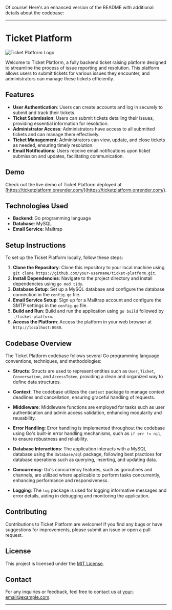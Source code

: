 Of course! Here's an enhanced version of the README with additional details about the codebase:

---

# Ticket Platform

![Ticket Platform Logo](link_to_your_logo)

Welcome to Ticket Platform, a fully backend ticket raising platform designed to streamline the process of issue reporting and resolution. This platform allows users to submit tickets for various issues they encounter, and administrators can manage these tickets efficiently.

## Features

- **User Authentication**: Users can create accounts and log in securely to submit and track their tickets.
- **Ticket Submission**: Users can submit tickets detailing their issues, providing essential information for resolution.
- **Administrator Access**: Administrators have access to all submitted tickets and can manage them effectively.
- **Ticket Management**: Administrators can view, update, and close tickets as needed, ensuring timely resolution.
- **Email Notifications**: Users receive email notifications upon ticket submission and updates, facilitating communication.

## Demo

Check out the live demo of Ticket Platform deployed at [https://ticketplatform.onrender.com/](https://ticketplatform.onrender.com/).

## Technologies Used

- **Backend**: Go programming language
- **Database**: MySQL
- **Email Service**: Mailtrap

## Setup Instructions

To set up the Ticket Platform locally, follow these steps:

1. **Clone the Repository**: Clone this repository to your local machine using `git clone https://github.com/your-username/ticket-platform.git`.
2. **Install Dependencies**: Navigate to the project directory and install dependencies using `go mod tidy`.
3. **Database Setup**: Set up a MySQL database and configure the database connection in the `config.go` file.
4. **Email Service Setup**: Sign up for a Mailtrap account and configure the SMTP settings in the `config.go` file.
5. **Build and Run**: Build and run the application using `go build` followed by `./ticket-platform`.
6. **Access the Platform**: Access the platform in your web browser at `http://localhost:8080`.

## Codebase Overview

The Ticket Platform codebase follows several Go programming language conventions, techniques, and methodologies:

- **Structs**: Structs are used to represent entities such as `User`, `Ticket`, `Conversation`, and `AccessToken`, providing a clean and organized way to define data structures.

- **Context**: The codebase utilizes the `context` package to manage context deadlines and cancellation, ensuring graceful handling of requests.

- **Middleware**: Middleware functions are employed for tasks such as user authentication and admin access validation, enhancing modularity and reusability.

- **Error Handling**: Error handling is implemented throughout the codebase using Go's built-in error handling mechanisms, such as `if err != nil`, to ensure robustness and reliability.

- **Database Interactions**: The application interacts with a MySQL database using the `database/sql` package, following best practices for database operations such as querying, inserting, and updating data.

- **Concurrency**: Go's concurrency features, such as goroutines and channels, are utilized where applicable to perform tasks concurrently, enhancing performance and responsiveness.

- **Logging**: The `log` package is used for logging informative messages and error details, aiding in debugging and monitoring the application.

## Contributing

Contributions to Ticket Platform are welcome! If you find any bugs or have suggestions for improvements, please submit an issue or open a pull request.

## License

This project is licensed under the [MIT License](link_to_license).

## Contact

For any inquiries or feedback, feel free to contact us at [your-email@example.com](mailto:your-email@example.com).

---

